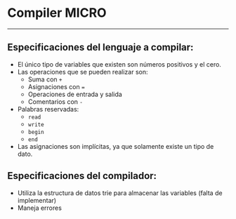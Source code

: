 # Compiler MICRO
---
## Especificaciones del lenguaje a compilar:

- El único tipo de variables que existen son números positivos y el cero.
- Las operaciones que se pueden realizar son:
  - Suma con `+`
  - Asignaciones con `=`
  - Operaciones de entrada y salida 
  - Comentarios con `-`
- Palabras reservadas:
  - `read`
  - `write`
  - `begin`
  - `end`
- Las asignaciones son implícitas, ya que solamente existe un tipo de dato.

## Especificaciones del compilador:
- Utiliza la estructura de datos trie para almacenar las variables (falta de implementar)
- Maneja errores 